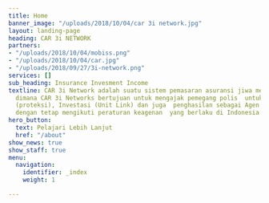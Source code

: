 ```yaml
---
title: Home
banner_image: "/uploads/2018/10/04/car 3i network.jpg"
layout: landing-page
heading: CAR 3i NETWORK
partners:
- "/uploads/2018/10/04/mobiss.png"
- "/uploads/2018/10/04/car.jpg"
- "/uploads/2018/09/27/3i-network.png"
services: []
sub_heading: Insurance Invesment Income
textline: CAR 3i Network adalah suatu sistem pemasaran asuransi jiwa melalui jaringan  keagenan,
  dimana CAR 3i Networks bertujuan untuk mengajak pemegang polis  untuk memiliki perlindungan
  (proteksi), Investasi (Unit Link) dan juga  penghasilan sebagai Agen Asuransi Jiwa
  dengan tetap mengikuti peraturan keagenan  yang berlaku di Indonesia.
hero_button:
  text: Pelajari Lebih Lanjut
  href: "/about"
show_news: true
show_staff: true
menu:
  navigation:
    identifier: _index
    weight: 1

---
```

